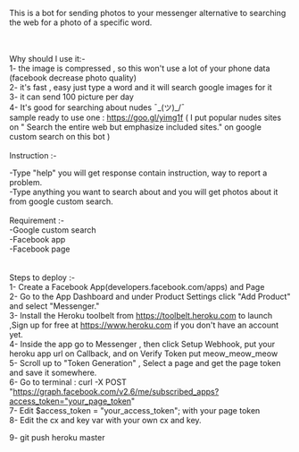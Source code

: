 
This is a bot for sending photos to your messenger alternative to searching the web for a photo of a specific word.<br /><br /><br />

Why should I use it:-
<br />
1- the image is compressed , so this won't use a lot of your phone data
(facebook decrease photo quality)
<br />
2- it's fast , easy just type a word and it will search google images for it
<br />
3- it can send 100 picture per day
<br />
4- It's good for searching about nudes ¯\_(ツ)_/¯
<br />
sample ready to use one : https://goo.gl/yimg1f   ( I put popular nudes sites on " Search the entire web but emphasize included sites." on google custom search on this bot )
<br />
<br />
Instruction :-<br />

-Type "help" you will get response contain instruction, way to report a problem.<br />
-Type anything you want to search about and you will get photos about it from google custom search.
<br />
<br />
Requirement :-
<br />
-Google custom search <br />
-Facebook app<br />
-Facebook page<br />
<br />
<br />
Steps to deploy :-<br />
1-  Create a Facebook App(developers.facebook.com/apps) and Page
<br />
2- Go to the App Dashboard and under Product Settings click "Add Product" and select "Messenger."
<br />
3- Install the Heroku toolbelt from https://toolbelt.heroku.com to launch ,Sign up for free at https://www.heroku.com if you don't have an account yet.
<br />
4- Inside the app go to Messenger , then click Setup Webhook, put your heroku app url on Callback, and on Verify Token put meow_meow_meow
<br />
5- Scroll up to "Token Generation" , Select a page  and get the page token and save it somewhere.
<br />
6- Go to terminal  :
curl -X POST "https://graph.facebook.com/v2.6/me/subscribed_apps?access_token="your_page_token"
<br />
7- Edit  $access_token     = "your_access_token";    with your page token
<br />
8- Edit the cx and key var with your own cx and key.
<br />

9-  git push heroku master 
